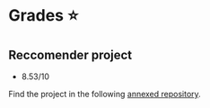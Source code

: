 # Grades :star:
## Reccomender project
- 8.53/10 

Find the project in the following [annexed repository](https://github.com/2022ADS-1/recommender).
